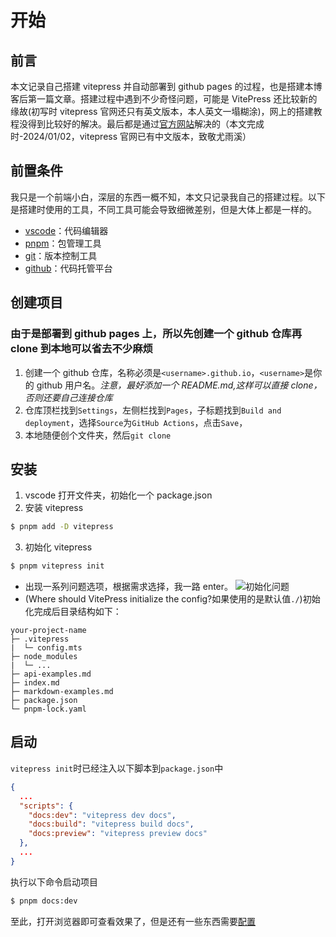 # 开始

## 前言

本文记录自己搭建 vitepress 并自动部署到 github pages 的过程，也是搭建本博客后第一篇文章。搭建过程中遇到不少奇怪问题，可能是 VitePress 还比较新的缘故(初写时 vitepress 官网还只有英文版本，本人英文一塌糊涂)，网上的搭建教程没得到比较好的解决。最后都是通过[官方网站](https://vitepress.dev/)解决的（本文完成时-2024/01/02，vitepress 官网已有中文版本，致敬尤雨溪）

## 前置条件

我只是一个前端小白，深层的东西一概不知，本文只记录我自己的搭建过程。以下是搭建时使用的工具，不同工具可能会导致细微差别，但是大体上都是一样的。

- [vscode](https://code.visualstudio.com/)：代码编辑器
- [pnpm](https://pnpm.io/)：包管理工具
- [git](https://git-scm.com/)：版本控制工具
- [github](https://github.com/)：代码托管平台

## 创建项目

### 由于是部署到 github pages 上，所以先创建一个 github 仓库再 clone 到本地可以省去不少麻烦

1. 创建一个 github 仓库，名称必须是`<username>.github.io`，`<username>`是你的 github 用户名。_注意，最好添加一个 README.md,这样可以直接 clone，否则还要自己连接仓库_
2. 仓库顶栏找到`Settings`，左侧栏找到`Pages`，子标题找到`Build and deployment`，选择`Source`为`GitHub Actions`，点击`Save`，
3. 本地随便创个文件夹，然后`git clone`

## 安装

1. vscode 打开文件夹，初始化一个 package.json
2. 安装 vitepress

```sh
$ pnpm add -D vitepress
```

3. 初始化 vitepress

```sh
$ pnpm vitepress init
```

- 出现一系列问题选项，根据需求选择，我一路 enter。
  ![初始化问题](/vite-press-img/init-questions.jpg)
- (Where should VitePress initialize the config?如果使用的是默认值`./`)初始化完成后目录结构如下：

```
your-project-name
├─ .vitepress
|  └─ config.mts
├─ node_modules
|  └─ ...
├─ api-examples.md
├─ index.md
├─ markdown-examples.md
├─ package.json
└─ pnpm-lock.yaml
```

## 启动

`vitepress init`时已经注入以下脚本到`package.json`中

```json
{
  ...
  "scripts": {
    "docs:dev": "vitepress dev docs",
    "docs:build": "vitepress build docs",
    "docs:preview": "vitepress preview docs"
  },
  ...
}
```

执行以下命令启动项目

```sh
$ pnpm docs:dev
```

至此，打开浏览器即可查看效果了，但是还有一些东西需要[配置](/vite-press/deployment/02-configure)
